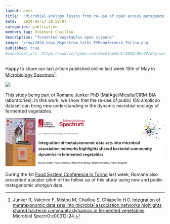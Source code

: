 ```yaml
---
layout: post
title:  "Microbial ecology lesson from re-use of open access metagenomic dataset: the case-study of fermented vegetables"
date:   2024-05-17 20:50:07
categories: publication
members_tag: Stéphane Chaillou
description: "fermented vegetables open science"
image: '/img/2024_news_Mspectrum_talks_FSMconference_Torino.png'
published: true
#canonical_url: https://www.csrhymes.com/development/2018/05/28/why-use-a-static-site-generator.html
---
```



Happy to share our last article published online last week 15th of May in [Microbiology Spectrum](https://doi.org/10.1128/spectrum.00312-24)[^1]. 

![](https://www.biorxiv.org/content/biorxiv/early/2023/11/14/2023.11.10.566590/F1.large.jpg)

This study being part of Romane Junker PhD (MaIAge/Micalis/CIRM-BIA laboratories). In this work, we show that the re-use of public 16S amplicon dataset can bring new understanding in the dynamic microbial ecology of fermented vegetables.   

![](/img/2024_news_Mspectrum_talks_FSMconference_Torino.png)

During the 1st [Food System Conference in Torino](https://www.foodsystemsmicrobiomes.org/) last week, Romane also presented a poster pitch of the follow up of this study using new and public metagenomic shotgun data.

[^1]: Junker R, Valence F, Mistou M, Chaillou S, Chiapello H.0. [Integration of metataxonomic data sets into microbial association networks highlights shared bacterial community dynamics in fermented vegetables](https://doi.org/10.1128/spectrum.00312-24). Microbiol Spectr0:e00312-24.
